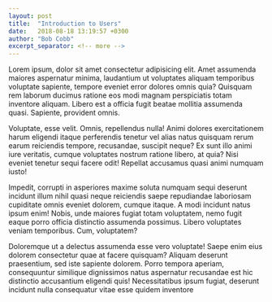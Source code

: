 ```yaml
---
layout: post
title:  "Introduction to Users"
date:   2018-08-18 13:19:57 +0300
author: "Bob Cobb"
excerpt_separator: <!-- more -->
---
```


Lorem ipsum, dolor sit amet consectetur adipisicing elit. Amet assumenda maiores aspernatur minima, laudantium ut voluptates aliquam temporibus voluptate sapiente, tempore eveniet error dolores omnis quia? <!-- more -->Quisquam rem laborum ducimus ratione eos modi magnam perspiciatis totam inventore aliquam. Libero est a officia fugit beatae mollitia assumenda quasi. Sapiente, provident omnis.

Voluptate, esse velit. Omnis, repellendus nulla! Animi dolores exercitationem harum eligendi itaque perferendis tenetur vel alias natus quisquam rerum earum reiciendis tempore, recusandae, suscipit neque? Ex sunt illo animi iure veritatis, cumque voluptates nostrum ratione libero, at quia? Nisi eveniet tenetur sequi facere odit! Repellat accusamus quasi animi numquam iusto!

Impedit, corrupti in asperiores maxime soluta numquam sequi deserunt incidunt illum nihil quasi neque reiciendis saepe repudiandae laboriosam cupiditate omnis eveniet dolorem, cumque itaque. A modi incidunt natus ipsum enim! Nobis, unde maiores fugiat totam voluptatem, nemo fugit eaque porro officia distinctio assumenda possimus. Libero voluptates veniam temporibus. Cum, voluptatem?

Doloremque ut a delectus assumenda esse vero voluptate! Saepe enim eius dolorem consectetur quae at facere quisquam? Aliquam deserunt praesentium, sed iste sapiente dolorem. Porro tempora aperiam, consequuntur similique dignissimos natus aspernatur recusandae est hic distinctio accusantium eligendi quis! Necessitatibus ipsum fugiat, deserunt incidunt nulla consequatur vitae esse quidem inventore